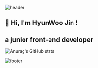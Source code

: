 ![header](https://capsule-render.vercel.app/api?height=400&text=HyunWoo%20Jin&desc=a%20junior%20front-end%20developer)

## 👋 Hi, I'm HyunWoo Jin ! 
## a junior front-end developer
<!-- stat theme -->
![Anurag's GitHub stats](https://github-readme-stats.vercel.app/api?username=oplidote&show_icons=true&theme=dark)

![footer](https://capsule-render.vercel.app/api?section=footer)

